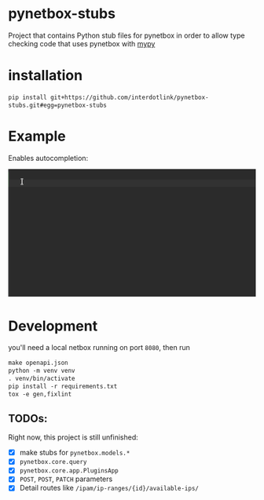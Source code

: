 # pynetbox-stubs

Project that contains Python stub files for pynetbox in order to allow type checking 
code that uses pynetbox with [mypy](http://mypy-lang.org/)

# installation

```shell
pip install git+https://github.com/interdotlink/pynetbox-stubs.git#egg=pynetbox-stubs
```

# Example

Enables autocompletion: 

![](pynetbox-stubs.gif)

# Development

you'll need a local netbox running on port `8080`, then run 

```shell
make openapi.json
python -m venv venv
. venv/bin/activate 
pip install -r requirements.txt
tox -e gen,fixlint
```

## TODOs:

Right now, this project is still unfinished:

* [x] make stubs for `pynetbox.models.*`
* [x] `pynetbox.core.query`
* [X] `pynetbox.core.app.PluginsApp`
* [x] `POST`, `POST`, `PATCH` parameters
* [x] Detail routes like `/ipam/ip-ranges/{id}/available-ips/`
